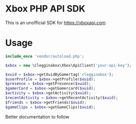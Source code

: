 # Xbox PHP API SDK

  This is an unofficial SDK for https://xboxapi.com
  
  
# Usage
  
  ```php
  include_once 'vendor/autoload.php';
  
  $xbox = new \Clegginabox\Xbox\ApiClient('your-api-key');
  
  $xuid = $xbox->getXuidByGamertag('clegginabox');
  $userProfile = $xbox->getProfile($xuid);
  $presence = $xbox->getPresence($xuid);
  $gamerCard = $xbox->getGamercard($xuid);
  $activity = $xbox->getActivity($xuid);
  $recentActivity = $xbox->getRecentActivity($xuid);
  $friends = $xbox->getFriends($xuid);
  $gameClips = $xbox->getGameClips($xuid);
  
  ```
  
  Better documentation to follow
